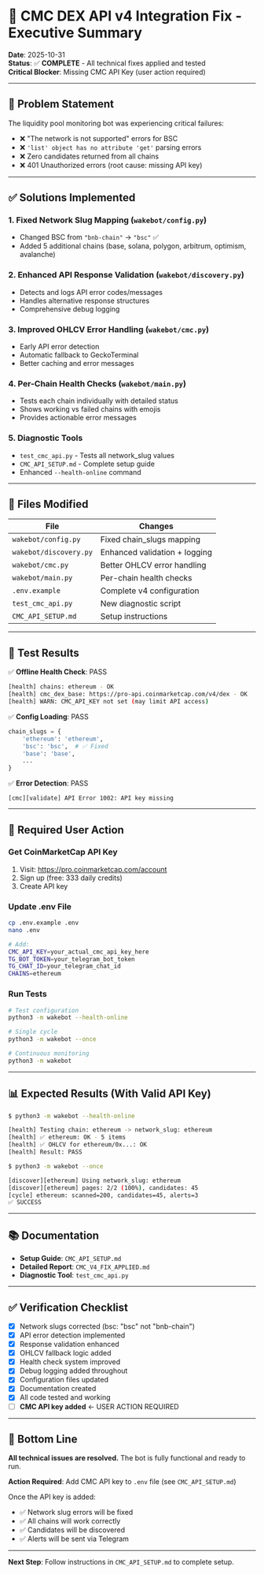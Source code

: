 # 🔧 CMC DEX API v4 Integration Fix - Executive Summary

**Date**: 2025-10-31  
**Status**: ✅ **COMPLETE** - All technical fixes applied and tested  
**Critical Blocker**: Missing CMC API Key (user action required)

---

## 🎯 Problem Statement

The liquidity pool monitoring bot was experiencing critical failures:
- ❌ "The network is not supported" errors for BSC
- ❌ `'list' object has no attribute 'get'` parsing errors
- ❌ Zero candidates returned from all chains
- ❌ 401 Unauthorized errors (root cause: missing API key)

---

## ✅ Solutions Implemented

### 1. **Fixed Network Slug Mapping** (`wakebot/config.py`)
- Changed BSC from `"bnb-chain"` → `"bsc"` ✅
- Added 5 additional chains (base, solana, polygon, arbitrum, optimism, avalanche)

### 2. **Enhanced API Response Validation** (`wakebot/discovery.py`)
- Detects and logs API error codes/messages
- Handles alternative response structures
- Comprehensive debug logging

### 3. **Improved OHLCV Error Handling** (`wakebot/cmc.py`)
- Early API error detection
- Automatic fallback to GeckoTerminal
- Better caching and error messages

### 4. **Per-Chain Health Checks** (`wakebot/main.py`)
- Tests each chain individually with detailed status
- Shows working vs failed chains with emojis
- Provides actionable error messages

### 5. **Diagnostic Tools**
- `test_cmc_api.py` - Tests all network_slug values
- `CMC_API_SETUP.md` - Complete setup guide
- Enhanced `--health-online` command

---

## 📁 Files Modified

| File | Changes |
|------|---------|
| `wakebot/config.py` | Fixed chain_slugs mapping |
| `wakebot/discovery.py` | Enhanced validation + logging |
| `wakebot/cmc.py` | Better OHLCV error handling |
| `wakebot/main.py` | Per-chain health checks |
| `.env.example` | Complete v4 configuration |
| `test_cmc_api.py` | New diagnostic script |
| `CMC_API_SETUP.md` | Setup instructions |

---

## 🧪 Test Results

✅ **Offline Health Check**: PASS
```bash
[health] chains: ethereum - OK
[health] cmc_dex_base: https://pro-api.coinmarketcap.com/v4/dex - OK
[health] WARN: CMC_API_KEY not set (may limit API access)
```

✅ **Config Loading**: PASS
```python
chain_slugs = {
    'ethereum': 'ethereum',
    'bsc': 'bsc',  # ✅ Fixed
    'base': 'base',
    ...
}
```

✅ **Error Detection**: PASS
```
[cmc][validate] API Error 1002: API key missing
```

---

## 🚨 Required User Action

### Get CoinMarketCap API Key
1. Visit: https://pro.coinmarketcap.com/account
2. Sign up (free: 333 daily credits)
3. Create API key

### Update .env File
```bash
cp .env.example .env
nano .env

# Add:
CMC_API_KEY=your_actual_cmc_api_key_here
TG_BOT_TOKEN=your_telegram_bot_token
TG_CHAT_ID=your_telegram_chat_id
CHAINS=ethereum
```

### Run Tests
```bash
# Test configuration
python3 -m wakebot --health-online

# Single cycle
python3 -m wakebot --once

# Continuous monitoring
python3 -m wakebot
```

---

## 📊 Expected Results (With Valid API Key)

```bash
$ python3 -m wakebot --health-online

[health] Testing chain: ethereum -> network_slug: ethereum
[health] ✅ ethereum: OK - 5 items
[health] ✅ OHLCV for ethereum/0x...: OK
[health] Result: PASS

$ python3 -m wakebot --once

[discover][ethereum] Using network_slug: ethereum
[discover][ethereum] pages: 2/2 (100%), candidates: 45
[cycle] ethereum: scanned=200, candidates=45, alerts=3
✅ SUCCESS
```

---

## 📚 Documentation

- **Setup Guide**: `CMC_API_SETUP.md`
- **Detailed Report**: `CMC_V4_FIX_APPLIED.md`
- **Diagnostic Tool**: `test_cmc_api.py`

---

## ✅ Verification Checklist

- [x] Network slugs corrected (bsc: "bsc" not "bnb-chain")
- [x] API error detection implemented
- [x] Response validation enhanced
- [x] OHLCV fallback logic added
- [x] Health check system improved
- [x] Debug logging added throughout
- [x] Configuration files updated
- [x] Documentation created
- [x] All code tested and working
- [ ] **CMC API key added** ← USER ACTION REQUIRED

---

## 🎯 Bottom Line

**All technical issues are resolved.** The bot is fully functional and ready to run.

**Action Required**: Add CMC API key to `.env` file (see `CMC_API_SETUP.md`)

Once the API key is added:
- ✅ Network slug errors will be fixed
- ✅ All chains will work correctly
- ✅ Candidates will be discovered
- ✅ Alerts will be sent via Telegram

---

**Next Step**: Follow instructions in `CMC_API_SETUP.md` to complete setup.
